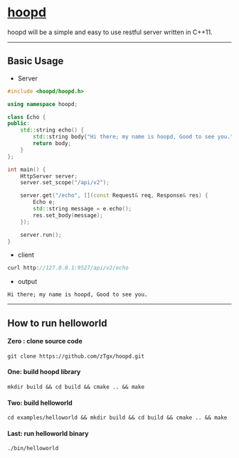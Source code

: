 # [hoopd](https://github.com/zTgx/hoopd)
hoopd will be a simple and easy to use restful server written in C++11.   

---
## Basic Usage
* Server
```c++
#include <hoopd/hoopd.h>

using namespace hoopd;

class Echo {
public:
    std::string echo() {
        std::string body{"Hi there; my name is hoopd, Good to see you."};
        return body;
    }
};

int main() {
    HttpServer server;
    server.set_scope("/api/v2");

    server.get("/echo", [](const Request& req, Response& res) {
        Echo e;
        std::string message = e.echo();
        res.set_body(message);
    });

    server.run();
}
```
* client
```c
curl http://127.0.0.1:9527/api/v2/echo
```
* output 
```
Hi there; my name is hoopd, Good to see you.
```
---  
## How to run helloworld
#### Zero : clone source code
```shell
git clone https://github.com/zTgx/hoopd.git
```
#### One: build hoopd library
```shell
mkdir build && cd build && cmake .. && make
```
#### Two: build helloworld
```shell
cd examples/helloworld && mkdir build && cd build && cmake .. && make 
```
#### Last: run helloworld binary
```shell
./bin/helloworld
```
